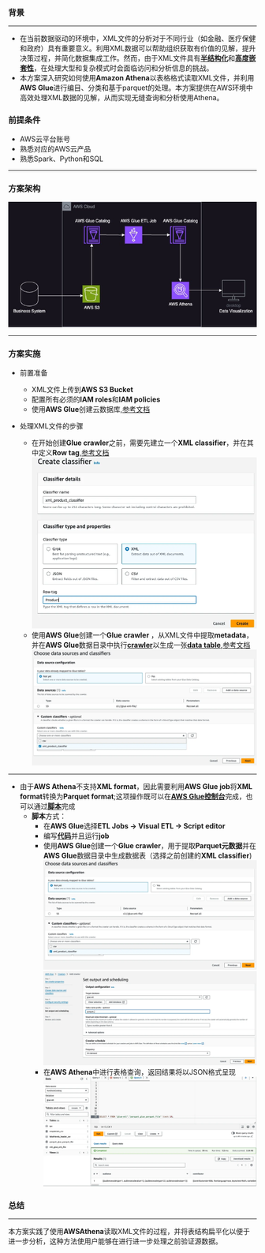### 背景
___

- 在当前数据驱动的环境中，XML文件的分析对于不同行业（如金融、医疗保健和政府）具有重要意义。利用XML数据可以帮助组织获取有价值的见解，提升决策过程，并简化数据集成工作。然而，由于XML文件具有<u>**半结构化**</u>和<u>**高度嵌套性**</u>，在处理大型和复杂模式时会面临访问和分析信息的挑战。
- 本方案深入研究如何使用**Amazon Athena**以表格格式读取XML文件，并利用**AWS Glue**进行编目、分类和基于parquet的处理。本方案提供在AWS环境中高效处理XML数据的见解，从而实现无缝查询和分析使用Athena。
### 前提条件
- AWS云平台账号
- 熟悉对应的AWS云产品
- 熟悉Spark、Python和SQL

___

### 方案架构

![XML File Processing with Gule and Athena](assets/Deployment1.jpg)
___

### 方案实施
- 前置准备
  -  XML文件上传到**AWS S3 Bucket**
  -  配置所有必须的**IAM roles**和**IAM policies**
  -  使用**AWS Glue**创建云数据库,[参考文档](https://docs.aws.amazon.com/glue/latest/dg/start-data-catalog.html)
  
- 处理XML文件的步骤
  - 在开始创建**Glue crawler**之前，需要先建立一个**XML classifier**，并在其中定义**Row tag**,[参考文档](https://docs.aws.amazon.com/glue/latest/dg/custom-classifier.html)
![XML classifier](assets/img.png)
  - 使用**AWS Glue**创建一个**Glue crawler** ，从XML文件中提取**metadata**，并在**AWS Glue**数据目录中执行<u>**crawler**</u>以生成一张<u>**data table**</u>,[参考文档](https://docs.aws.amazon.com/glue/latest/dg/define-crawler.html)
![AWS Glue Catalog](assets/img_1.png)
---
  - 由于**AWS Athena**不支持**XML format**，因此需要利用**AWS Glue job**将**XML format**转换为**Parquet format**;这项操作既可以在<u>**AWS Glue控制台**</u>完成，也可以通过<u>**脚本**</u>完成
    - **脚本**方式：
      - 在**AWS Glue**选择**ETL Jobs -> Visual ETL -> Script editor**
      - 编写<u>**[代码](src/job.py)**</u>并且运行**job**
      - 使用**AWS Glue**创建一个**Glue crawler**，用于提取**Parquet元数据**并在**AWS Glue**数据目录中生成数据表（选择之前创建的**XML classifier**)
![AWS Crawler Parquet Source](assets/img_1.png)
![AWS Crawler Parquet Output](assets/img_2.png)
      - 在**AWS Athena**中进行表格查询，返回结果将以JSON格式呈现
![AWS Athena Query Result](assets/img_3.png)
### 总结

---
本方案实践了使用**AWSAthena**读取XML文件的过程，并将表结构扁平化以便于进一步分析，这种方法使用户能够在进行进一步处理之前验证源数据。





